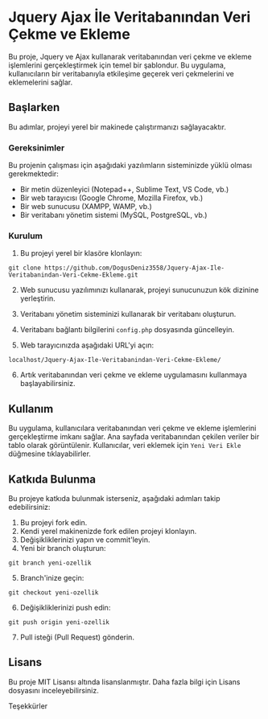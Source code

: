 # Jquery Ajax İle Veritabanından Veri Çekme ve Ekleme
Bu proje, Jquery ve Ajax kullanarak veritabanından veri çekme ve ekleme işlemlerini gerçekleştirmek için temel bir şablondur.
Bu uygulama, kullanıcıların bir veritabanıyla etkileşime geçerek veri çekmelerini ve eklemelerini sağlar.

## Başlarken

Bu adımlar, projeyi yerel bir makinede çalıştırmanızı sağlayacaktır.

### Gereksinimler

Bu projenin çalışması için aşağıdaki yazılımların sisteminizde yüklü olması gerekmektedir:

- Bir metin düzenleyici (Notepad++, Sublime Text, VS Code, vb.)
- Bir web tarayıcısı (Google Chrome, Mozilla Firefox, vb.)
- Bir web sunucusu (XAMPP, WAMP, vb.)
- Bir veritabanı yönetim sistemi (MySQL, PostgreSQL, vb.)

### Kurulum

1. Bu projeyi yerel bir klasöre klonlayın:
```
git clone https://github.com/DogusDeniz3558/Jquery-Ajax-Ile-Veritabanindan-Veri-Cekme-Ekleme.git

```
2. Web sunucusu yazılımınızı kullanarak, projeyi sunucunuzun kök dizinine yerleştirin.

3. Veritabanı yönetim sisteminizi kullanarak bir veritabanı oluşturun.

4. Veritabanı bağlantı bilgilerini `config.php` dosyasında güncelleyin.

5. Web tarayıcınızda aşağıdaki URL'yi açın:
```
localhost/Jquery-Ajax-Ile-Veritabanindan-Veri-Cekme-Ekleme/

```

6. Artık veritabanından veri çekme ve ekleme uygulamasını kullanmaya başlayabilirsiniz.

## Kullanım

Bu uygulama, kullanıcılara veritabanından veri çekme ve ekleme işlemlerini gerçekleştirme imkanı sağlar. Ana sayfada veritabanından çekilen veriler bir tablo olarak görüntülenir. Kullanıcılar, veri eklemek için `Yeni Veri Ekle` düğmesine tıklayabilirler.

## Katkıda Bulunma

Bu projeye katkıda bulunmak isterseniz, aşağıdaki adımları takip edebilirsiniz:

1. Bu projeyi fork edin.
2. Kendi yerel makinenizde fork edilen projeyi klonlayın.
3. Değişikliklerinizi yapın ve commit'leyin.
4. Yeni bir branch oluşturun:

```
git branch yeni-ozellik

```

5. Branch'inize geçin:
```
git checkout yeni-ozellik

```

6. Değişikliklerinizi push edin:
```
git push origin yeni-ozellik

```

7. Pull isteği (Pull Request) gönderin.

## Lisans

Bu proje MIT Lisansı altında lisanslanmıştır. Daha fazla bilgi için Lisans dosyasını inceleyebilirsiniz.

Teşekkürler

